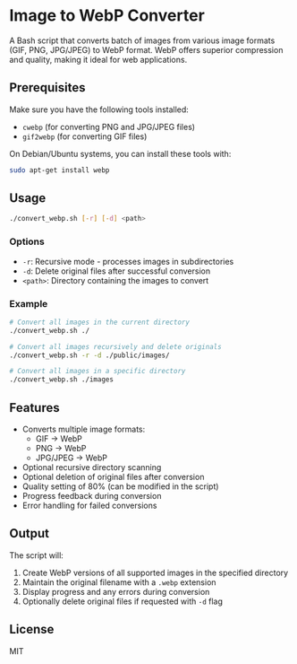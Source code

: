 # Image to WebP Converter

A Bash script that converts batch of images from various image formats (GIF, PNG, JPG/JPEG) to WebP format. WebP offers superior compression and quality, making it ideal for web applications.

## Prerequisites

Make sure you have the following tools installed:

- `cwebp` (for converting PNG and JPG/JPEG files)
- `gif2webp` (for converting GIF files)

On Debian/Ubuntu systems, you can install these tools with:

```bash
sudo apt-get install webp
```

## Usage

```bash
./convert_webp.sh [-r] [-d] <path>
```

### Options

- `-r`: Recursive mode - processes images in subdirectories
- `-d`: Delete original files after successful conversion
- `<path>`: Directory containing the images to convert

### Example

```bash
# Convert all images in the current directory
./convert_webp.sh ./

# Convert all images recursively and delete originals
./convert_webp.sh -r -d ./public/images/

# Convert all images in a specific directory
./convert_webp.sh ./images
```

## Features

- Converts multiple image formats:
  - GIF → WebP
  - PNG → WebP
  - JPG/JPEG → WebP
- Optional recursive directory scanning
- Optional deletion of original files after conversion
- Quality setting of 80% (can be modified in the script)
- Progress feedback during conversion
- Error handling for failed conversions

## Output

The script will:
1. Create WebP versions of all supported images in the specified directory
2. Maintain the original filename with a `.webp` extension
3. Display progress and any errors during conversion
4. Optionally delete original files if requested with `-d` flag

## License

MIT
